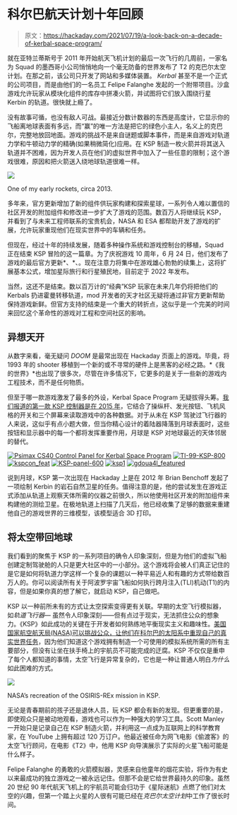 # 科尔巴航天计划十年回顾

> 原文：<https://hackaday.com/2021/07/19/a-look-back-on-a-decade-of-kerbal-space-program/>

就在亚特兰蒂斯号于 2011 年开始航天飞机计划的最后一次飞行的几周前，一家名为 Squad 的墨西哥小公司悄悄地向一个毫无防备的世界发布了 T2 的克巴尔太空计划。在那之前，该公司只开发了网站和多媒体装置。 *Kerbal* 甚至不是一个正式的公司项目，而是由他们的一名员工 Felipe Falanghe 发起的一个附带项目。沙盒游戏允许玩家从模块化组件的库存中拼凑火箭，并试图将它们放入围绕行星 Kerbin 的轨道。很快就上瘾了。

没有故事可循，也没有敌人可战。最接近分数计数器的东西是高度计，它显示你的飞船离地球表面有多远，而“赢”的唯一方法是把它的绿色小主人，名义上的克巴尔，完整地放回地面。游戏的挑战不是来自谜题或脚本事件，而是来自游戏对轨道力学和牛顿动力学的精确(如果稍微简化)应用。在 KSP 制造一枚火箭并将其送入轨道并不困难，因为开发人员在他们的虚拟世界中加入了一些任意的限制；这个游戏很难，原因和把火箭送入绕地球轨道很难一样。

[![](img/6942c59c6c644c171f0c45faddf7c03a.png)](https://hackaday.com/wp-content/uploads/2021/07/ksp10_rocket.jpg)

One of my early rockets, circa 2013.

多年来，官方更新增加了新的组件供玩家构建和探索星球，一系列令人难以置信的社区开发的附加组件和修改进一步扩大了游戏的范围。数百万人将继续玩 KSP，并看到了与未来工程师联系的宝贵机会，NASA 和 ESA 都帮助开发了游戏的扩展，允许玩家重现他们在现实世界中的车辆和任务。

但现在，经过十年的持续发展，随着多种操作系统和游戏控制台的移植，Squad 正在结束 KSP 冒险的这一篇章。为了庆祝游戏 10 周年，6 月 24 日，他们发布了游戏的最后官方更新*、*、。现在注意力将集中在游戏雄心勃勃的续集上，这将扩展基本公式，增加星际旅行和行星殖民地，目前定于 2022 年发布。

当然，这还不是结束。数以百万计的“经典”KSP 玩家在未来几年仍将把他们的 Kerbals 扔进霍曼转移轨道，mod 开发者的天才社区无疑将通过非官方更新帮助保持游戏新鲜。但官方支持的结束是一个重大的转折点，这似乎是一个完美的时间来回忆这个革命性的游戏对工程和空间社区的影响。

## 异想天开

从数字来看，毫无疑问 *DOOM* 是最常出现在 Hackaday 页面上的游戏。毕竟，将 1993 年的 shooter 移植到一个新的或不寻常的硬件上是黑客的必经之路。*《我的世界》*也出现了很多次，尽管在许多情况下，它更多的是关于一些新的游戏内工程技术，而不是任何物质。

但至于哪一款游戏激发了最多的外设，Kerbal Space Program 无疑拔得头筹。[我们报道的第一款 KSP 控制器是在 2015 年](https://hackaday.com/2015/03/12/rocket-controls-fit-for-a-kerbal/)，它结合了操纵杆、发光按钮、飞机风格的开关和三个屏幕来读取游戏中的各种数据。对于从未在 KSP 驾驶过飞行器的人来说，这似乎有点小题大做，但当你精心设计的着陆器降落到月球表面时，这些按钮和显示器中的每一个都将发挥重要作用，月球是 KSP 对地球最近的天体邻居的替代。

 [![Psimax CS40 Control Panel for Kerbal Space Program](img/f369dbf22e44fa0ab89aa2640d24efb0.png "Kerbal Control Panel")](https://hackaday.com/2015/03/12/rocket-controls-fit-for-a-kerbal/kerbalpanel/)  [![TI-99-KSP-800](img/b78793d559647098d6b4793bf34545c0.png "TI-99-KSP-800")](https://hackaday.com/2019/10/25/ti-99-4a-ksp-controller-has-a-handle-on-vintage-nasa-styling/ti-99-ksp-800/)  [![kspcon_feat](img/dc263719e3de9ecee31761f7c43d1bef.png "kspcon_feat")](https://hackaday.com/2018/01/23/building-a-better-kerbal-space-program-controller/kspcon_feat/)  [![KSP-panel-600](img/281c448218e6dc6f785a2ecb92dfa869.png "KSP-panel-600")](https://hackaday.com/2019/08/21/launching-a-custom-kerbal-panel/ksp-panel-600/)  [![ksp1](img/b52d683bbfb35fa17040a2beae86c44b.png "ksp1")](https://hackaday.com/2017/05/04/mission-control-for-kerbal/ksp1/)  [![gdoua4l_featured](img/d04d5a2970277021ed7a061717c690bd.png "gdoua4l_featured")](https://hackaday.com/2016/07/25/diy-command-station-for-kerbal-space-program-is-overkill/gdoua4l_featured/) 

说到月球，KSP 第一次出现在 Hackaday 上是在 2012 年 Brian Benchoff 发起了一项绘制 Kerbin 的岩石自然卫星的任务。值得注意的是，他的尝试发生在游戏正式添加从轨道上观察天体所需的仪器之前很久，所以他使用社区开发的附加组件来构建他的测绘卫星。在极地轨道上扫描了几天后，他已经收集了足够的数据来重建他自己的游戏世界的三维模型，该模型适合 3D 打印。

## 将太空带回地球

我们看到的聚焦于 KSP 的一系列项目的确令人印象深刻，但是为他们的虚拟飞船创建定制驾驶舱的人只是更大社区中的一小部分。这个游戏将会被人们真正记住的是它是如何将轨道力学这样一个复杂的课题以一种平易近人和有趣的方式带给数百万人的。你可以阅读所有关于阿波罗宇宙飞船如何执行跨月注入(TLI)机动(T1)的内容，但是如果你真的想了解它，就启动 KSP，自己做吧。

KSP 以一种前所未有的方式让太空探索变得更有关联。早期的太空飞行模拟器，如*轨道飞行器—* 虽然令人印象深刻——但有点过于现实，无法抓住公众的想象力。《KSP》如此成功的关键在于开发者如何熟练地平衡现实主义和趣味性。[美国国家航空航天局(NASA)可以挑战公众，让他们在科尔巴的太阳系中重现自己的真实世界任务](https://www.nasa.gov/feature/goddard/2016/gamers-tackle-virtual-asteroid-sampling-mission)，因为他们知道这个游戏拥有制造一个可使用的模拟系统所需的所有主要部分，但没有让坐在扶手椅上的宇航员不可能完成的迂腐。KSP 不仅仅是重申了每个人都知道的事情，太空飞行是异常复杂的，它也是一种让普通人明白*为什么*如此困难的方式。

[![](img/dd2d1bcd2c31ebf337f1a0c3eb641ce6.png)](https://hackaday.com/wp-content/uploads/2021/07/ksp10_orisis.gif)

NASA’s recreation of the OSIRIS-REx mission in KSP.

无论是青春期前的孩子还是退休人员，玩 KSP 都会有新的发现。但更重要的是，即使观众只是被动地观看，游戏也可以作为一种强大的学习工具。Scott Manley 一开始只是记录自己在 KSP 制造火箭，并利用这一点成为互联网上的科学教育家，在 YouTube 上拥有超过 120 万订户。他最近被任命为网飞电影《偷渡客》的太空飞行顾问，在电影《T2》中，他用 KSP 向导演展示了实际的火星飞船可能是什么样子。

Felipe Falanghe 的勇敢的火箭模拟器，灵感来自他童年的烟花实验，将作为有史以来最成功的独立游戏之一被永远记住。但那不会是它给世界最持久的印象。虽然 20 世纪 90 年代航天飞机上的宇航员可能会归功于《星际迷航》点燃了他们对太空的兴趣，但第一个踏上火星的人很有可能已经在*克巴尔太空计划*中工作了很长时间。